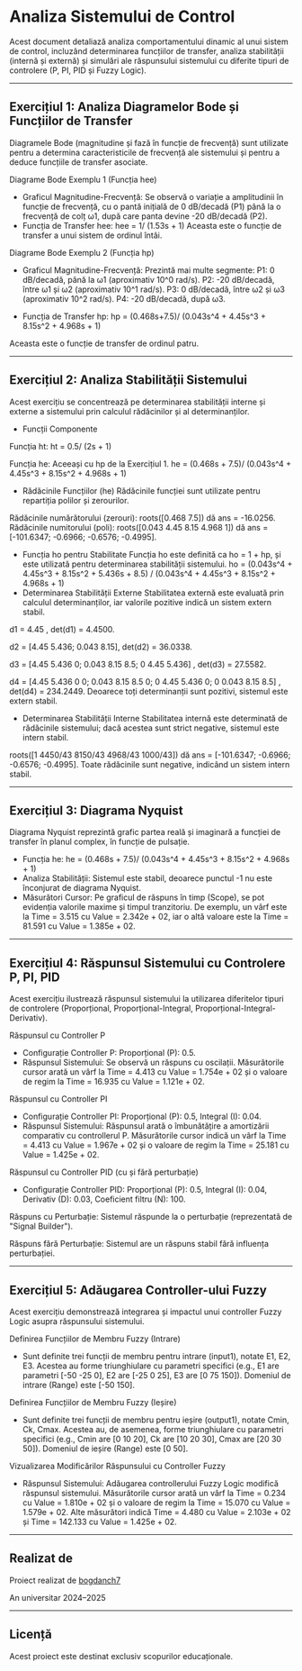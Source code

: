 # Analiza Sistemului de Control

Acest document detaliază analiza comportamentului dinamic al unui sistem de control, incluzând determinarea funcțiilor de transfer, analiza stabilității (internă și externă) și simulări ale răspunsului sistemului cu diferite tipuri de controlere (P, PI, PID și Fuzzy Logic).

---

## Exercițiul 1: Analiza Diagramelor Bode și Funcțiilor de Transfer

Diagramele Bode (magnitudine și fază în funcție de frecvență) sunt utilizate pentru a determina caracteristicile de frecvență ale sistemului și pentru a deduce funcțiile de transfer asociate.

Diagrame Bode Exemplu 1 (Funcția hee)
- Graficul Magnitudine-Frecvență: Se observă o variație a amplitudinii în funcție de frecvență, cu o pantă inițială de 0 dB/decadă (P1) până la o frecvență de colț ω1​, după care panta devine -20 dB/decadă (P2).
- Funcția de Transfer hee:
  hee = 1/ (1.53s + 1)
Aceasta este o funcție de transfer a unui sistem de ordinul întâi.

Diagrame Bode Exemplu 2 (Funcția hp)
- Graficul Magnitudine-Frecvență: Prezintă mai multe segmente:
P1: 0 dB/decadă, până la ω1 (aproximativ 10^0 rad/s).
P2: -20 dB/decadă, între ω1​ și ω2 (aproximativ 10^1 rad/s).
P3: 0 dB/decadă, între ω2​ și ω3 (aproximativ 10^2 rad/s).
P4: -20 dB/decadă, după ω3.

- Funcția de Transfer hp:
hp = (0.468s+7.5)/ (0.043s^4 + 4.45s^3 + 8.15s^2 + 4.968s + 1​)
 
Aceasta este o funcție de transfer de ordinul patru.

---

## Exercițiul 2: Analiza Stabilității Sistemului

Acest exercițiu se concentrează pe determinarea stabilității interne și externe a sistemului prin calculul rădăcinilor și al determinanților.

- Funcții Componente

Funcția ht:
ht = 0.5/ (2s + 1) 

Funcția he: Aceeași cu hp de la Exercițiul 1.
he = (0.468s + 7.5)/ (0.043s^4 + 4.45s^3 + 8.15s^2 + 4.968s + 1)
​
- Rădăcinile Funcțiilor (he)
Rădăcinile funcției sunt utilizate pentru repartiția polilor și zerourilor.

Rădăcinile numărătorului (zerouri): roots([0.468 7.5]) dă ans = -16.0256.
Rădăcinile numitorului (poli): roots([0.043 4.45 8.15 4.968 1]) dă ans = [-101.6347; -0.6966; -0.6576; -0.4995].

- Funcția ho pentru Stabilitate
Funcția ho este definită ca ho = 1 + hp, și este utilizată pentru determinarea stabilității sistemului.
ho = (0.043s^4 + 4.45s^3 + 8.15s^2 + 5.436s + 8.5) / (0.043s^4 + 4.45s^3 + 8.15s^2 + 4.968s + 1)
​
- Determinarea Stabilității Externe
Stabilitatea externă este evaluată prin calculul determinanților, iar valorile pozitive indică un sistem extern stabil.

d1 = 4.45 , det(d1) = 4.4500.

d2 = [4.45 5.436; 0.043 8.15], det(d2) = 36.0338.

d3 = [4.45 5.436 0; 0.043 8.15 8.5; 0 4.45 5.436] , det(d3) = 27.5582.

d4 = [4.45 5.436 0 0; 0.043 8.15 8.5 0; 0 4.45 5.436 0; 0 0.043 8.15 8.5] , det(d4) = 234.2449. Deoarece toți determinanții sunt pozitivi, sistemul este extern stabil.

- Determinarea Stabilității Interne
Stabilitatea internă este determinată de rădăcinile sistemului; dacă acestea sunt strict negative, sistemul este intern stabil.

roots([1 4450/43 8150/43 4968/43 1000/43]) dă ans = [-101.6347; -0.6966; -0.6576; -0.4995]. Toate rădăcinile sunt negative, indicând un sistem intern stabil.

---

## Exercițiul 3: Diagrama Nyquist

Diagrama Nyquist reprezintă grafic partea reală și imaginară a funcției de transfer în planul complex, în funcție de pulsație.

- Funcția he:
he = (0.468s + 7.5)/ (0.043s^4 + 4.45s^3 + 8.15s^2 + 4.968s + 1)
- Analiza Stabilității: Sistemul este stabil, deoarece punctul -1 nu este înconjurat de diagrama Nyquist.
- Măsurători Cursor: Pe graficul de răspuns în timp (Scope), se pot evidenția valorile maxime și timpul tranzitoriu. De exemplu, un vârf este la Time = 3.515 cu Value = 2.342e + 02, iar o altă valoare este la Time = 81.591 cu Value = 1.385e + 02.

---

## Exercițiul 4: Răspunsul Sistemului cu Controlere P, PI, PID

Acest exercițiu ilustrează răspunsul sistemului la utilizarea diferitelor tipuri de controlere (Proporțional, Proporțional-Integral, Proporțional-Integral-Derivativ).

Răspunsul cu Controller P
- Configurație Controller P: Proporțional (P): 0.5.
- Răspunsul Sistemului: Se observă un răspuns cu oscilații. Măsurătorile cursor arată un vârf la Time = 4.413 cu Value = 1.754e + 02 și o valoare de regim la Time = 16.935 cu Value = 1.121e + 02.

Răspunsul cu Controller PI
- Configurație Controller PI: Proporțional (P): 0.5, Integral (I): 0.04.
- Răspunsul Sistemului: Răspunsul arată o îmbunătățire a amortizării comparativ cu controllerul P. Măsurătorile cursor indică un vârf la Time = 4.413 cu Value = 1.967e + 02 și o valoare de regim la Time = 25.181 cu Value = 1.425e + 02.

Răspunsul cu Controller PID (cu și fără perturbație)
- Configurație Controller PID: Proporțional (P): 0.5, Integral (I): 0.04, Derivativ (D): 0.03, Coeficient filtru (N): 100.

Răspuns cu Perturbație: Sistemul răspunde la o perturbație (reprezentată de "Signal Builder").

Răspuns fără Perturbație: Sistemul are un răspuns stabil fără influența perturbației.

---

## Exercițiul 5: Adăugarea Controller-ului Fuzzy

Acest exercițiu demonstrează integrarea și impactul unui controller Fuzzy Logic asupra răspunsului sistemului.

Definirea Funcțiilor de Membru Fuzzy (Intrare)
- Sunt definite trei funcții de membru pentru intrare (input1), notate E1, E2, E3. Acestea au forme triunghiulare cu parametri specifici (e.g., E1 are parametri [-50 -25 0], E2 are [-25 0 25], E3 are [0 75 150]). Domeniul de intrare (Range) este [-50 150].

Definirea Funcțiilor de Membru Fuzzy (Ieșire)
- Sunt definite trei funcții de membru pentru ieșire (output1), notate Cmin, Ck, Cmax. Acestea au, de asemenea, forme triunghiulare cu parametri specifici (e.g., Cmin are [0 10 20], Ck are [10 20 30], Cmax are [20 30 50]). Domeniul de ieșire (Range) este [0 50].

Vizualizarea Modificărilor Răspunsului cu Controller Fuzzy
- Răspunsul Sistemului: Adăugarea controllerului Fuzzy Logic modifică răspunsul sistemului. Măsurătorile cursor arată un vârf la Time = 0.234 cu Value = 1.810e + 02 și o valoare de regim la Time = 15.070 cu Value = 1.579e + 02. Alte măsurători indică Time = 4.480 cu Value = 2.103e + 02 și Time = 142.133 cu Value = 1.425e + 02.

---

## Realizat de
Proiect realizat de [bogdanch7](https://github.com/bogdanch7)

An universitar 2024–2025

---

## Licență
Acest proiect este destinat exclusiv scopurilor educaționale.
